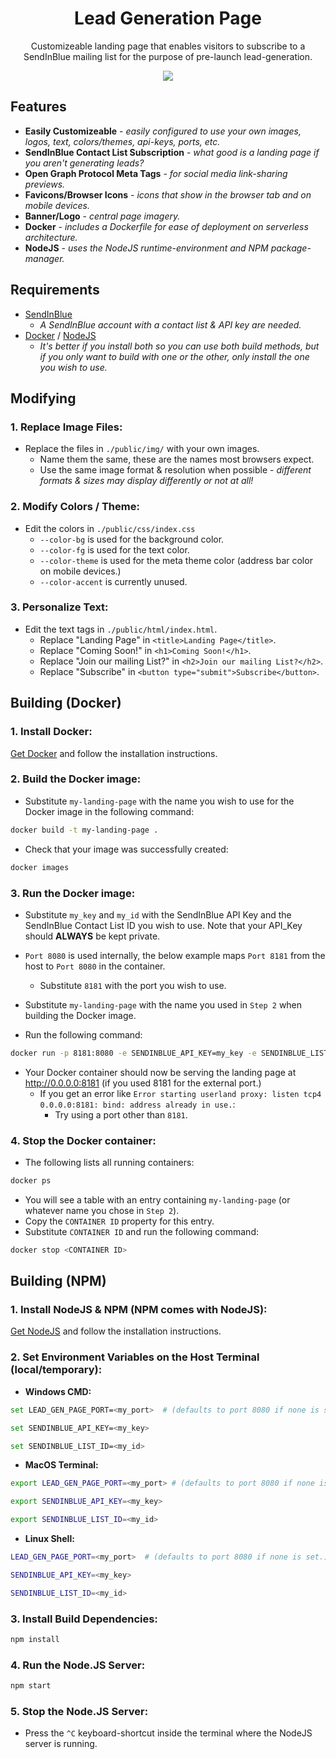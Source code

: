 <h1 align="center">Lead Generation Page</h1>
<p align="center">
Customizeable landing page that enables visitors to subscribe to a SendInBlue mailing list for the purpose of pre-launch lead-generation.
</p>

<div align="center"><img src="https://github.com/CollinMcKinney/lead-generation-page/raw/gh-pages/demo.png"></div>

## Features
- **Easily Customizeable** - *easily configured to use your own images, logos, text, colors/themes, api-keys, ports, etc.*
- **SendInBlue Contact List Subscription** - *what good is a landing page if you aren't generating leads?*
- **Open Graph Protocol Meta Tags** - *for social media link-sharing previews.*
- **Favicons/Browser Icons** - *icons that show in the browser tab and on mobile devices.*
- **Banner/Logo** - *central page imagery.*
- **Docker** - *includes a Dockerfile for ease of deployment on serverless architecture.*
- **NodeJS** - *uses the NodeJS runtime-environment and NPM package-manager.*



## Requirements
- [SendInBlue](https://www.sendinblue.com/)
  - *A SendInBlue account with a contact list & API key are needed.*
- [Docker](https://docs.docker.com/get-docker) / [NodeJS](https://nodejs.org/en/)
  - *It's better if you install both so you can use both build methods, but if you only want to build with one or the other, only install the one you wish to use.*
  
## Modifying

### 1. Replace Image Files:
- Replace the files in  `./public/img/` with your own images.
  - Name them the same, these are the names most browsers expect.
  - Use the same image format & resolution when possible - *different formats & sizes may display differently or not at all!*

### 2. Modify Colors / Theme:
- Edit the colors in `./public/css/index.css`
  - `--color-bg` is used for the background color.
  - `--color-fg` is used for the text color.
  - `--color-theme` is used for the meta theme color (address bar color on mobile devices.)
  - `--color-accent` is currently unused.

### 3. Personalize Text:
- Edit the text tags in `./public/html/index.html`.
  - Replace "Landing Page" in `<title>Landing Page</title>`.
  - Replace "Coming Soon!" in `<h1>Coming Soon!</h1>`.
  - Replace "Join our mailing List?" in `<h2>Join our mailing List?</h2>`.
  - Replace "Subscribe" in `<button type="submit">Subscribe</button>`.

## Building (Docker)

### 1. Install Docker:

[Get Docker](https://docs.docker.com/get-docker) and follow the installation instructions.

### 2. Build the Docker image:
- Substitute `my-landing-page` with the name you wish to use for the Docker image in the following command:
```bash
docker build -t my-landing-page .
```

- Check that your image was successfully created:
```bash
docker images
```

### 3. Run the Docker image:
- Substitute `my_key` and `my_id` with the SendInBlue API Key and the SendInBlue Contact List ID you wish to use.
Note that your API_Key should **ALWAYS** be kept private.

- `Port 8080` is used internally, the below example maps `Port 8181` from the host to `Port 8080` in the container.
  - Substitute `8181` with the port you wish to use.

- Substitute `my-landing-page` with the name you used in `Step 2` when building the Docker image.
- Run the following command:
```bash
docker run -p 8181:8080 -e SENDINBLUE_API_KEY=my_key -e SENDINBLUE_LIST_ID=my_id my-landing-page
```

- Your Docker container should now be serving the landing page at http://0.0.0.0:8181 (if you used 8181 for the external port.)
  - If you get an error like `Error starting userland proxy: listen tcp4 0.0.0.0:8181: bind: address already in use.`:
    - Try using a port other than `8181`.

### 4. Stop the Docker container:
- The following lists all running containers:
```bash
docker ps
```

- You will see a table with an entry containing `my-landing-page` (or whatever name you chose in `Step 2`).
- Copy the `CONTAINER ID` property for this entry.
- Substitute `CONTAINER ID` and run the following command:
```bash
docker stop <CONTAINER ID>
```


## Building (NPM)

### 1. Install NodeJS & NPM (NPM comes with NodeJS):
[Get NodeJS](https://nodejs.org/en/) and follow the installation instructions.

### 2. Set Environment Variables on the Host Terminal (local/temporary):
- **Windows CMD:**
```bash
set LEAD_GEN_PAGE_PORT=<my_port>  # (defaults to port 8080 if none is set.)
```
```bash
set SENDINBLUE_API_KEY=<my_key>
```
```bash
set SENDINBLUE_LIST_ID=<my_id>
```
- **MacOS Terminal:**
```bash
export LEAD_GEN_PAGE_PORT=<my_port> # (defaults to port 8080 if none is set.)
```
```bash
export SENDINBLUE_API_KEY=<my_key>
```
```bash
export SENDINBLUE_LIST_ID=<my_id>
```
- **Linux Shell:**
```bash
LEAD_GEN_PAGE_PORT=<my_port>  # (defaults to port 8080 if none is set.)
```
```bash
SENDINBLUE_API_KEY=<my_key>
```
```bash
SENDINBLUE_LIST_ID=<my_id>
```

### 3. Install Build Dependencies:
```bash
npm install
```

### 4. Run the Node.JS Server:
```bash
npm start
```

### 5. Stop the Node.JS Server:
- Press the `^C` keyboard-shortcut inside the terminal where the NodeJS server is running.
